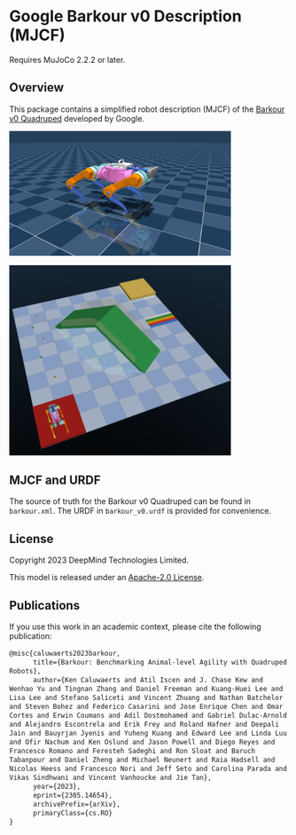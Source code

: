 # Google Barkour v0 Description (MJCF)

Requires MuJoCo 2.2.2 or later.

## Overview

This package contains a simplified robot description (MJCF) of the [Barkour v0 Quadruped](https://ai.googleblog.com/2023/05/barkour-benchmarking-animal-level.html) developed by Google.

<p float="left">
  <img src="barkour_v0.png" width="400">
</p>

<p float="left">
  <img src="barkour_v0_course.png" width="400">
</p>

## MJCF and URDF

The source of truth for the Barkour v0 Quadruped can be found in `barkour.xml`. The URDF in `barkour_v0.urdf` is provided for convenience.

## License

Copyright 2023 DeepMind Technologies Limited.

This model is released under an [Apache-2.0 License](LICENSE).

## Publications

If you use this work in an academic context, please cite the following publication:

    @misc{caluwaerts2023barkour,
          title={Barkour: Benchmarking Animal-level Agility with Quadruped Robots},
          author={Ken Caluwaerts and Atil Iscen and J. Chase Kew and Wenhao Yu and Tingnan Zhang and Daniel Freeman and Kuang-Huei Lee and Lisa Lee and Stefano Saliceti and Vincent Zhuang and Nathan Batchelor and Steven Bohez and Federico Casarini and Jose Enrique Chen and Omar Cortes and Erwin Coumans and Adil Dostmohamed and Gabriel Dulac-Arnold and Alejandro Escontrela and Erik Frey and Roland Hafner and Deepali Jain and Bauyrjan Jyenis and Yuheng Kuang and Edward Lee and Linda Luu and Ofir Nachum and Ken Oslund and Jason Powell and Diego Reyes and Francesco Romano and Feresteh Sadeghi and Ron Sloat and Baruch Tabanpour and Daniel Zheng and Michael Neunert and Raia Hadsell and Nicolas Heess and Francesco Nori and Jeff Seto and Carolina Parada and Vikas Sindhwani and Vincent Vanhoucke and Jie Tan},
          year={2023},
          eprint={2305.14654},
          archivePrefix={arXiv},
          primaryClass={cs.RO}
    }
